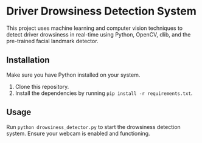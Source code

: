 # Driver Drowsiness Detection System

This project uses machine learning and computer vision techniques to detect driver drowsiness in real-time using Python, OpenCV, dlib, and the pre-trained facial landmark detector.

## Installation

Make sure you have Python installed on your system.

1. Clone this repository.
2. Install the dependencies by running `pip install -r requirements.txt`.

## Usage

Run `python drowsiness_detector.py` to start the drowsiness detection system. Ensure your webcam is enabled and functioning.
